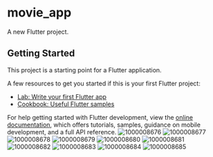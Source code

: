 # movie_app

A new Flutter project.

## Getting Started

This project is a starting point for a Flutter application.

A few resources to get you started if this is your first Flutter project:

- [Lab: Write your first Flutter app](https://docs.flutter.dev/get-started/codelab)
- [Cookbook: Useful Flutter samples](https://docs.flutter.dev/cookbook)

For help getting started with Flutter development, view the
[online documentation](https://docs.flutter.dev/), which offers tutorials, samples, guidance on
mobile development, and a full API reference.
![1000008676](https://user-images.githubusercontent.com/92403201/219594975-d6313740-1666-4550-af5f-e5f6d9c1e869.jpg)
![1000008677](https://user-images.githubusercontent.com/92403201/219594980-9286a29a-60e7-4113-bd64-57b55f7beb85.jpg)
![1000008678](https://user-images.githubusercontent.com/92403201/219594982-362c2e49-5d89-4ef4-86eb-d674c72d60e4.jpg)
![1000008679](https://user-images.githubusercontent.com/92403201/219594985-2f86e62f-c371-4708-ac71-cac0ec9d5808.jpg)
![1000008680](https://user-images.githubusercontent.com/92403201/219594988-cef02a81-4ee4-4b3e-a770-423331d844b1.jpg)
![1000008681](https://user-images.githubusercontent.com/92403201/219594992-89524f02-7576-484c-8389-738fb9599367.jpg)
![1000008682](https://user-images.githubusercontent.com/92403201/219595010-2d93d168-c0f2-4c15-982a-3b034f04ed14.jpg)
![1000008683](https://user-images.githubusercontent.com/92403201/219595011-7064cf46-3878-455b-90a3-612243f7a7d1.jpg)
![1000008684](https://user-images.githubusercontent.com/92403201/219595017-d012e0c6-decf-4f43-83ba-94a4526001a8.jpg)
![1000008685](https://user-images.githubusercontent.com/92403201/219595023-8b182c86-acc5-4c66-b797-f9f61e9bbf76.jpg)
